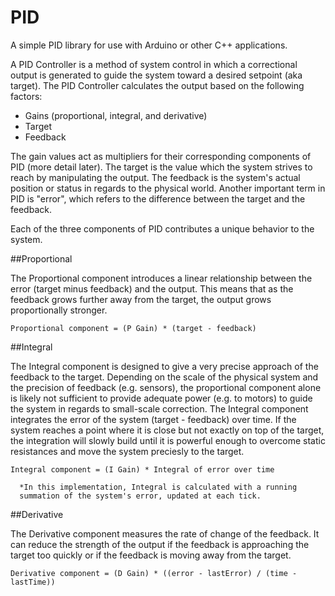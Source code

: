 # PID
A simple PID library for use with Arduino or other C++ applications.

A PID Controller is a method of system control in which a correctional output
is generated to guide the system toward a desired setpoint (aka target).
The PID Controller calculates the output based on the following factors:
 
 * Gains (proportional, integral, and derivative)
 * Target
 * Feedback

The gain values act as multipliers for their corresponding components of PID
(more detail later).  The target is the value which the system strives to
reach by manipulating the output.  The feedback is the system's actual
position or status in regards to the physical world.
Another important term in PID is "error", which refers to the difference
between the target and the feedback.

Each of the three components of PID contributes a unique behavior to the
system.

##Proportional

The Proportional component introduces a linear relationship between the
error (target minus feedback) and the output.  This means that as the
feedback grows further away from the target, the output grows
proportionally stronger.

    Proportional component = (P Gain) * (target - feedback)

##Integral

The Integral component is designed to give a very precise approach of the
feedback to the target.  Depending on the scale of the physical system
and the precision of feedback (e.g. sensors), the proportional component
alone is likely not sufficient to provide adequate power (e.g. to motors)
to guide the system in regards to small-scale correction.  The Integral
component integrates the error of the system (target - feedback) over
time.  If the system reaches a point where it is close but not exactly
on top of the target, the integration will slowly build until it is
powerful enough to overcome static resistances and move the system
preciesly to the target.

    Integral component = (I Gain) * Integral of error over time

      *In this implementation, Integral is calculated with a running
      summation of the system's error, updated at each tick.

##Derivative

The Derivative component measures the rate of change of the feedback.
It can reduce the strength of the output if the feedback is approaching
the target too quickly or if the feedback is moving away from the target.

    Derivative component = (D Gain) * ((error - lastError) / (time - lastTime))
